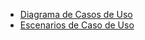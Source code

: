 - [Diagrama de Casos de Uso](diagramasCasosDeUsos/caso_de_uso1.md)
- [Escenarios de Caso de Uso](diagramasUML/escenarios_de_casos_de_uso.md)

